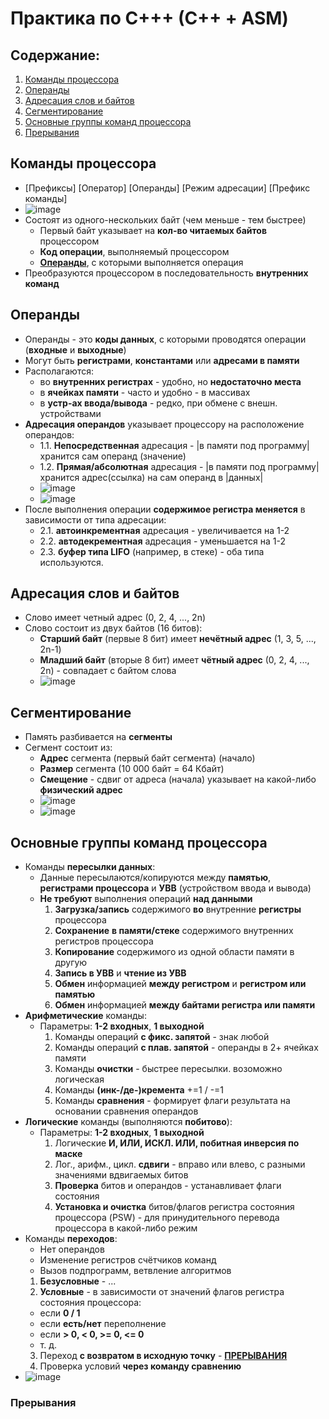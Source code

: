# Практика по С+++ (С++ + ASM)
## Содержание:
1. [Команды процессора](#commands)
2. [Операнды](#operands)
3. [Адресация слов и байтов](#addresses)
4. [Сегментирование](#segments)
5. [Основные группы команд процессора](#main-commands)
6. [Прерывания](#interrupts) 
 
## Команды процессора <a name="commands"></a>
- [Префиксы] [Оператор] [Операнды] [Режим адресации] [Префикс команды]
- ![image](https://github.com/issamansur/practiceCPP-ASM/assets/77580844/54b3e90b-8352-488b-90e1-7643f8cb31b4)
- Состоят из одного-нескольких байт (чем меньше - тем быстрее)
  - Первый байт указывает на **кол-во читаемых байтов** процессором
  - **Код операции**, выполняемый процессором
  - [**Операнды**](#operands), с которыми выполняется операция
- Преобразуются процессором в последовательность **внутренних команд**
    
## Операнды <a name="operands"></a>
- Операнды - это **коды данных**, с которыми проводятся операции (**входные** и **выходные**)
- Могут быть **регистрами**, **константами** или **адресами в памяти**
- Располагаются:
  - во **внутренних регистрах** - удобно, но **недостаточно места**
  - в **ячейках памяти** - часто и удобно - в массивах
  - в **устр-ах ввода/вывода** - редко, при обмене с внешн. устройствами
- **Адресация операндов** указывает процессору на расположение операндов:
  - 1.1. **Непосредственная** адресация - |в памяти под программу| хранится сам операнд (значение)
  - 1.2. **Прямая/абсолютная** адресация - |в памяти под программу| хранится адрес(ссылка) на сам операнд в |данных| 
  - ![image](https://github.com/issamansur/practiceCPP-ASM/assets/77580844/17f2b4ab-d8c0-40d2-b92c-4dbb88f6ed00)
  - ![image](https://github.com/issamansur/practiceCPP-ASM/assets/77580844/0c5e796c-8eda-4c98-ad35-304b677cd290)
- После выполнения операции **содержимое регистра меняется** в зависимости от типа адресации:
  - 2.1. **автоинкрементная** адресация - увеличивается на 1-2
  - 2.2. **автодекрементная** адресация - уменьшается на 1-2
  - 2.3. **буфер типа LIFO** (например, в стеке) - оба типа используются.

## Адресация слов и байтов <a name="addresses"></a>
- Слово имеет четный адрес (0, 2, 4, ..., 2n)
- Слово состоит из двух байтов (16 битов):
  - **Старший байт** (первые 8 бит) имеет **нечётный адрес** (1, 3, 5, ..., 2n-1)
  - **Младший байт** (вторые 8 бит) имеет **чётный адрес** (0, 2, 4, ..., 2n) - совпадает с байтом слова
  - ![image](https://github.com/issamansur/practiceCPP-ASM/assets/77580844/05046e3e-aaf5-4006-8e50-9bd70e474976)

## Сегментирование <a name="segments"></a>
- Память разбивается на **сегменты**
- Сегмент состоит из:
  - **Адрес** сегмента (первый байт сегмента) (начало)
  - **Размер** сегмента (10 000 байт = 64 Кбайт)
  - **Смещение** - сдвиг от адреса (начала) указывает на какой-либо **физический адрес**
  - ![image](https://github.com/issamansur/practiceCPP-ASM/assets/77580844/259709e3-4d62-4489-a8e0-8abcbf1cf7f7)
  - ![image](https://github.com/issamansur/practiceCPP-ASM/assets/77580844/d60ae61d-dcb5-42ab-bd57-81979eb3c015)

## Основные группы команд процессора <a name="main-commands"></a>
- Команды **пересылки данных**:
  - Данные пересылаются/копируются между **памятью**, **регистрами процессора** и **УВВ** (устройством ввода и вывода)
  - **Не требуют** выполнения операций **над данными**
    1. **Загрузка/запись** содержимого **во** внутренние **регистры** процессора
    2. **Сохранение** **в памяти/стеке** содержимого внутренних регистров процессора
    3. **Копирование** содержимого из одной области памяти в другую
    4. **Запись в УВВ** и **чтение из УВВ**
    5. **Обмен** информацией **между регистром** и **регистром или памятью**
    6. **Обмен** информацией **между байтами регистра или памяти**
- **Арифметические** команды:
  - Параметры: **1-2 входных**, **1 выходной**
    1. Команды операций **с фикс. запятой** - знак любой
    2. Команды операций **с плав. запятой** - операнды в 2+ ячейках памяти
    3. Команды **очистки** - быстрее пересылки. возоможно логическая
    4. Команды **(инк-/де-)кремента** +=1 / -=1
    5. Команды **сравнения** - формирует флаги результата на основании сравнения операндов
- **Логические** команды (выполняются **побитово**):
  - Параметры: **1-2 входных**, **1 выходной**
    1. Логические **И, ИЛИ, ИСКЛ. ИЛИ, побитная инверсия по маске**
    2. Лог., арифм., цикл. **сдвиги** - вправо или влево, с разными значениями вдвигаемых битов
    3. **Проверка** битов и операндов - устанавливает флаги состояния
    4. **Установка и очистка** битов/флагов регистра состояния процессора (PSW) - для принудительного перевода процессора в какой-либо режим 
- Команды **переходов**:
  - Нет операндов
  - Изменение регистров счётчиков команд
  - Вызов подпрограмм, ветвление алгоритмов
  1. **Безусловные** - ...
  2. **Условные** - в зависимости от значений флагов регистра состояния процессора:
    - если **0 / 1**
    - если **есть/нет** переполнение
    - если **> 0, < 0, >= 0, <= 0**
    - т. д.
  3. Переход **с возвратом в исходную точку** - **[ПРЕРЫВАНИЯ](#interrupts)**
  4. Проверка условий **через команду сравнению**
- ![image](https://github.com/issamansur/practiceCPP-ASM/assets/77580844/8c939897-328e-4890-881a-884edcb5a05e)

### Прерывания <a name="interrupts"></a>
    
